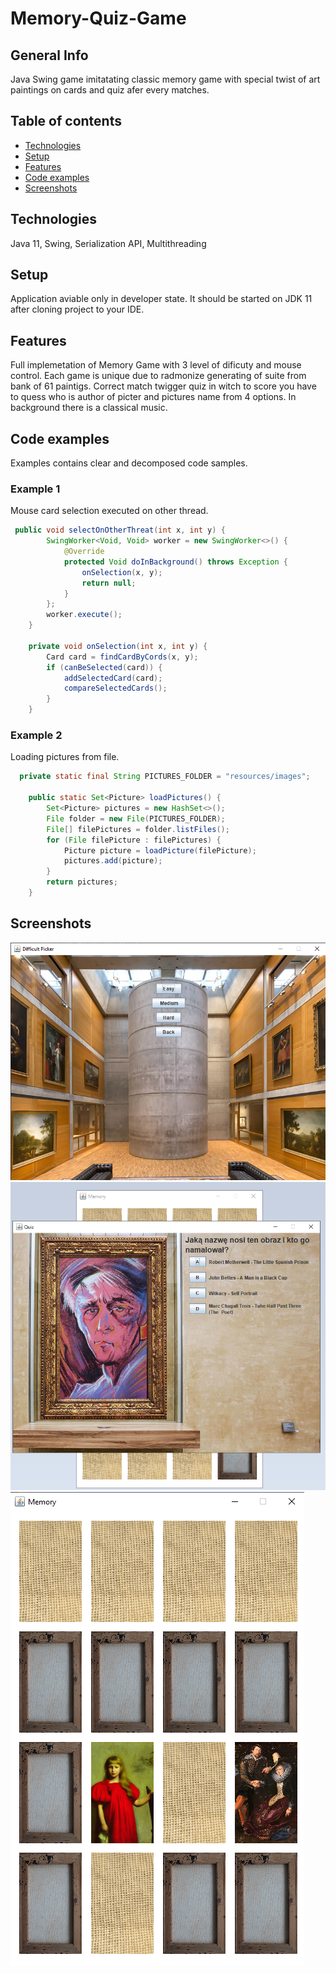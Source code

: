# Memory-Quiz-Game
## General Info
Java Swing game imitatating classic memory game with special twist of art paintings on cards and quiz afer every matches.
## Table of contents
* [Technologies](#technologies)
* [Setup](#setup)
* [Features](#features)
* [Code examples](#code-examples)
* [Screenshots](#screenshots)
## Technologies
Java 11, Swing, Serialization API, Multithreading
## Setup
Application aviable only in developer state. It should be started on JDK 11 after cloning project to your IDE. 
## Features
Full implemetation of Memory Game with 3 level of dificuty and mouse control. 
Each game is unique due to radmonize generating of suite from bank of 61 paintigs.
Correct match twigger quiz in witch to score you have to quess who is author of picter and pictures name from 4 options.
In background there is a classical music.
## Code examples
Examples contains clear and decomposed code samples.
### Example 1
Mouse card selection executed on other thread.
```java
 public void selectOnOtherThreat(int x, int y) {
        SwingWorker<Void, Void> worker = new SwingWorker<>() {
            @Override
            protected Void doInBackground() throws Exception {
                onSelection(x, y);
                return null;
            }
        };
        worker.execute();
    }

    private void onSelection(int x, int y) {
        Card card = findCardByCords(x, y);
        if (canBeSelected(card)) {
            addSelectedCard(card);
            compareSelectedCards();
        }
    }
```
### Example 2
Loading pictures from file.
```java
  private static final String PICTURES_FOLDER = "resources/images";

    public static Set<Picture> loadPictures() {
        Set<Picture> pictures = new HashSet<>();
        File folder = new File(PICTURES_FOLDER);
        File[] filePictures = folder.listFiles();
        for (File filePicture : filePictures) {
            Picture picture = loadPicture(filePicture);
            pictures.add(picture);
        }
        return pictures;
    }
```
## Screenshots
![tekst alternatywny](screenshots/MamoryGameDificultPicker.png)
![tekst alternatywny](screenshots/MemoryGameQuizscreen1.png)
![tekst alternatywny](screenshots/MemoryGameScreen2.png)
